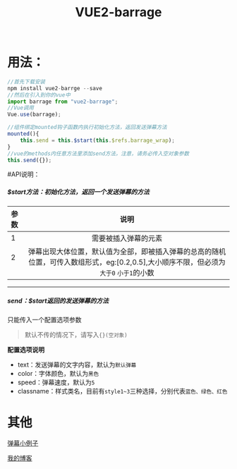 <h1 align="center">VUE2-barrage</h1>
<p align="center">
	<img src="https://img.shields.io/badge/build-passing-brightgreen.svg" alt="">
	<img src="https://img.shields.io/npm/v/vue2-barrage.svg" alt="">
	<img src="https://img.shields.io/npm/l/vue2-barrage.svg" alt="">
</p>

# 用法：
```js
//首先下载安装
npm install vue2-barrge --save
//然后在引入到你的vue中
import barrage from "vue2-barrage";
//Vue调用
Vue.use(barrage);
```
```js
//组件绑定mounted钩子函数内执行初始化方法，返回发送弹幕方法
mounted(){
	this.send = this.$start(this.$refs.barrage_wrap);
}
//vue的methods内任意方法里添加send方法，注意，请务必传入空对象参数
this.send({});
```


#API说明：

<h5>$start方法：初始化方法，返回一个发送弹幕的方法</h5>

| 参数 | 说明  |
| :------------ |:---------------:|
| 1      | 需要被插入弹幕的元素 |
| 2      | 弹幕出现大体位置，默认值为全部，即被插入弹幕的总高的随机位置，可传入数组形式，eg:[0.2,0.5],大小顺序不限，但必须为`大于0` `小于1`的小数  | 


___

<h5>send：$start返回的发送弹幕的方法</h5>
只能传入一个配置选项参数

>默认不传的情况下，请写入`{}(空对象)`  

<b>配置选项说明</b>  

* text：发送弹幕的文字内容，默认为`默认弹幕`
* color：字体颜色，默认为`黑色`
* speed：弹幕速度，默认为`5`
* classname：样式类名，目前有`style1~3`三种选择，分别代表`蓝色、绿色、红色`


# 其他

<a href="https://a13821190779.github.io/barrage/" target="_blank">弹幕小例子</a>

[我的博客](http://rbblog.space/)

